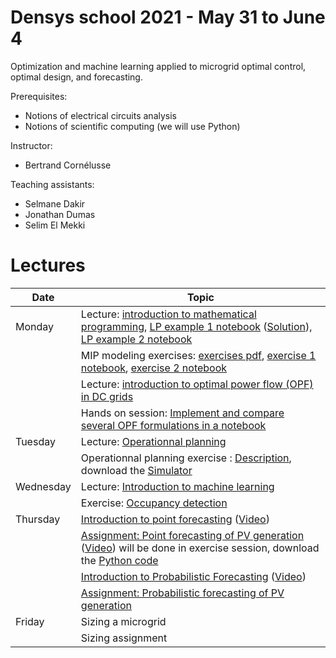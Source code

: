 # Densys school 2021 - May 31 to June 4

Optimization and machine learning applied to microgrid optimal control, optimal design, and forecasting.

Prerequisites: 
 - Notions of electrical circuits analysis
 - Notions of scientific computing (we will use Python)

Instructor: 
 - Bertrand Cornélusse

Teaching assistants:
 - Selmane Dakir
 - Jonathan Dumas
 - Selim El Mekki

# Lectures 

| Date | Topic |
| --- | --- |
| Monday | Lecture: [introduction to mathematical programming](pdf/intro_math_programming_v2.pdf), [LP example 1 notebook](https://colab.research.google.com/drive/1XFCapbShLLqUgRNwaMn1kgr8PvUaXGjF?usp=sharing) ([Solution](https://colab.research.google.com/drive/1xgO3EhGoG6P5E9BVV7QyPgLJM5HdNDrY?usp=sharing)), [LP example 2 notebook](https://colab.research.google.com/drive/1ujoTNfu2_sCoVK7ksqbXgusmAAizvIip?usp=sharing)  |
|               | MIP modeling exercises: [exercises pdf](pdf/MIP_exercises.pdf), [exercise 1 notebook](https://colab.research.google.com/drive/1dVQyXylIrwJvaD23hY2p1_xkplJfROqm?usp=sharing), [exercise 2 notebook](https://colab.research.google.com/drive/1UoUrG6N2I5RxA5g0IpXCH09gnsGybezG?usp=sharing) |
|               | Lecture: [introduction to optimal power flow (OPF) in DC grids](pdf/NLP_CVXP_DC_OPF.pdf) |
|               | Hands on session: [Implement and compare several OPF formulations in a notebook](https://colab.research.google.com/drive/1Nr06HZMWQRHXIu0JGBnVHKV7-8j_cpDu?usp=sharing) |
| Tuesday | Lecture: [Operationnal planning](pdf/operating_a_microgrid.pdf)  |
|               |Operationnal planning exercise : [Description](https://github.com/bcornelusse/DENSYS-school/blob/main/Operationnal%20planning/OP_application_description.pdf), download the [Simulator](https://github.com/bcornelusse/DENSYS-school/blob/main/Operationnal%20planning/microgrid-simulator.zip)|
| Wednesday | Lecture: [Introduction to machine learning](pdf/IntroductiontoMachineLearningDENSYS2021.pdf)  |
|               | Exercise: [Occupancy detection](https://colab.research.google.com/drive/1qhVUg9_W-4U3AcQXyP9ZW7TfmbUX91Mz?usp=sharing) |
| Thursday | [Introduction to point forecasting](https://orbi.uliege.be/bitstream/2268/252530/1/2020-ELEN0445-1-microgrids-forecasting-lesson-1.pdf) ([Video](https://www.youtube.com/channel/UCpgd8WMQXcXkMw1KCsXdPhA))   |
|               | [Assignment: Point forecasting of PV generation](https://orbi.uliege.be/bitstream/2268/260337/1/2020-ELEN0445-1-microgrids-forecasting-assignement.pdf) ([Video](https://youtu.be/lppy-atOisM)) will be done in exercise session, download the [Python code](notebooks/assignment_files.tar.gz)|
|               | [Introduction to Probabilistic Forecasting](https://orbi.uliege.be/bitstream/2268/252531/1/2020-ELEN0445-1-microgrids-forecasting-lesson-2.pdf)  ([Video](https://youtu.be/-I_uPhs76Xk))   |
|               | [Assignment: Probabilistic forecasting of PV generation](https://orbi.uliege.be/bitstream/2268/260337/1/2020-ELEN0445-1-microgrids-forecasting-assignement.pdf) |
| Friday | Sizing a microgrid |
|               | Sizing assignment |
